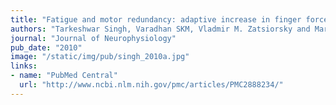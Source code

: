 ```yaml
---
title: "Fatigue and motor redundancy: adaptive increase in finger force variance in multi-finger tasks"
authors: "Tarkeshwar Singh, Varadhan SKM, Vladmir M. Zatsiorsky and Mark L. Latash"
journal: "Journal of Neurophysiology"
pub_date: "2010"
image: "/static/img/pub/singh_2010a.jpg"
links:
- name: "PubMed Central"
  url: "http://www.ncbi.nlm.nih.gov/pmc/articles/PMC2888234/"
---
```

